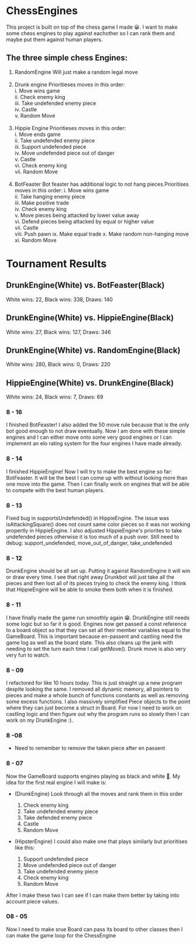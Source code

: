 # ChessEngines

This project is built on top of the chess game I made 😀. I want to make some chess engines to play against eachother so I can rank them and maybe put them against human players.

## The three simple chess Engines:
1. RandomEngine
Will just make a random legal move <br> <br>
2. Drunk engine
Prioritieses moves in this order: <br>
 i.   Move wins game <br>
 ii.  Check enemy king <br>
 iii. Take undefended enemy piece <br>
 iv.  Castle <br>
 v.   Random Move <br> <br>
3. Hippie Engine
Prioritieses moves in this order: <br>
 i.   Move ends game <br>
 ii.  Take undefended enemy piece <br>
 iii. Support undefended piece <br>
 iv.  Move undefended piece out of danger <br>
 v.   Castle <br>
 vi.  Check enemy king <br>
 vii. Random Move <br> <br>
4. BotFeaster
Bot feaster has additional logic to not hang pieces.Prioritises moves in this order:
 i.    Move wins game <br>
 ii.   Take hanging enemy piece <br>
 iii.  Make positive trade <br>
 iv.   Check enemy king <br>
 v.    Move pieces being attacked by lower value away <br>
 vi.   Defend pieces being attacked by equal or higher value <br>
 vii.  Castle <br>
 viii. Push pawn
 ix.   Make equal trade
 x.    Make random non-hanging move
 xi.   Random Move <br>

# Tournament Results
## DrunkEngine(White) vs. BotFeaster(Black) <br>
White wins: 22, Black wins: 338, Draws: 140
## DrunkEngine(White) vs. HippieEngine(Black) <br>
White wins: 27, Black wins: 127, Draws: 346
## DrunkEngine(White) vs. RandomEngine(Black) <br>
White wins: 280, Black wins: 0, Draws: 220
## HippieEngine(White) vs. DrunkEngine(Black) <br>
White wins: 24, Black wins: 7, Draws: 69


### 8 - 16
I finished BotFeaster! I also added the 50 move rule because that is the only bot good enough to not draw eventually. Now I am done with these simple engines and I can either move onto some very good engines or I can implement an elo rating system for the four engines I have made already.

### 8 - 14
I finished HippieEngine! Now I will try to make the best engine so far: BotFeaster. It will be the best I can come up with without looking more than one move into the game. Then I can finally work on engines that will be able to compete with the best human players.

### 8 - 13
Fixed bug in supportsUndefended() in HippieEngine. The issue was isAttackingSquare() does not count same color pieces so it was nor working propertly in HippieEngine. I also adjusted HippieEngine's priorites to take undefended pieces otherwise it is too much of a push over.
Still need to debug: support_undefended, move_out_of_danger, take_undefended

### 8 - 12
DrunkEngine should be all set up. Putting it against RandomEngine it will win or draw every time. I see that right away Drunkbot will just take all the pieces and then lost all of its pieces trying to check the enemy king. I think that HippieEngine will be able to smoke them both when it is finished.

### 8 - 11
I have finally made the game run smoothly again 😁. DrunkEngine still needs some logic but so far it is good. Engines now get passed a const reference to a board object so that they can set all their member variables equal to the GameBoard. This is important because en-passent and castling need the game log as well as the board state. This also cleans up the jank with needing to set the turn each time I call getMove(). Drunk move is also very very fun to watch.

### 8 - 09
I refactored for like 10 hours today. This is just straight up a new program despite looking the same. I removed all dynamic memory, all pointers to pieces and make a whole bunch of functions constants as well as removing some excess functions. I also massively simplified Piece objects to the point where they can just become a struct in Board. For now I need to work on castling logic and then figure out why the program runs so slowly then I can work on my DrunkEngine :).

### 8 -08
 - Need to remember to remove the taken piece after en passent

### 8 - 07
Now the GameBoard supports engines playing as black and white 🥳. My idea for the first real engine I will make is:
 - (DrunkEngine) Look through all the moves and rank them in this order
     1. Check enemy king
     2. Take undefended enemy piece
     3. Take defended enemy piece
     4. Castle
     5. Random Move
  
 - (HipsterEngine) I could also make one that plays similarly but prioritises like this:
     1. Support undefended piece
     2. Move undefended piece out of danger
     3. Take undefended enemy piece
     4. Check enemy king
     5. Random Move
   
After I make these two I can see if I can make them better by taking into account piece values.

### 08 - 05
Now I need to make srue Board can pass its board to other classes then I can make the game loop for the ChessEngine
